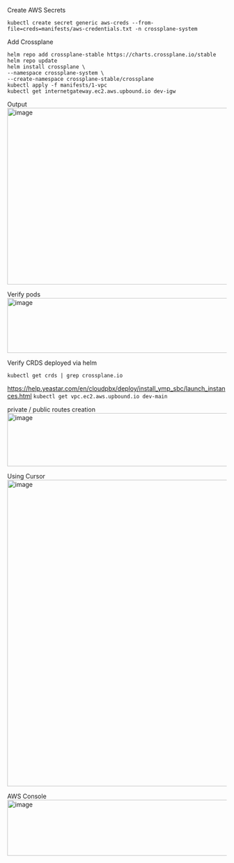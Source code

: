 Create AWS Secrets
```
kubectl create secret generic aws-creds --from-file=creds=manifests/aws-credentials.txt -n crossplane-system
```

Add Crossplane
```
helm repo add crossplane-stable https://charts.crossplane.io/stable
helm repo update
helm install crossplane \
--namespace crossplane-system \
--create-namespace crossplane-stable/crossplane
kubectl apply -f manifests/1-vpc
kubectl get internetgateway.ec2.aws.upbound.io dev-igw
```

Output
<img width="1095" height="405" alt="image" src="https://github.com/user-attachments/assets/61d4b5b5-910d-42ca-97bd-2873b0158c0c" />

Verify pods
<img width="1049" height="126" alt="image" src="https://github.com/user-attachments/assets/1929afd9-0ae4-401e-b33e-3e9f8d03abcb" />

Verify CRDS deployed via helm

`kubectl get crds | grep crossplane.io`

https://help.yeastar.com/en/cloudpbx/deploy/install_ymp_sbc/launch_instances.html
`kubectl get vpc.ec2.aws.upbound.io dev-main`

private / public routes creation
<img width="943" height="122" alt="image" src="https://github.com/user-attachments/assets/dc09b91e-7c2f-46b4-8266-bdd45a75913f" />

Using Cursor
<img width="694" height="703" alt="image" src="https://github.com/user-attachments/assets/c5eb05da-a93f-43ce-a99d-32bd97e74cf6" />

AWS Console
<img width="1471" height="128" alt="image" src="https://github.com/user-attachments/assets/dbf97322-8de9-491c-bb53-44d0b72228a2" />
